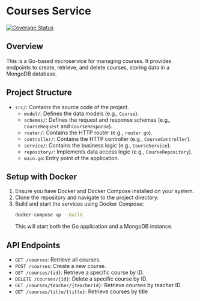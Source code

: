 # Courses Service
[![Coverage Status](https://coveralls.io/repos/github/classconnect-grupo3/courses-service/badge.svg?branch=main)](https://coveralls.io/github/classconnect-grupo3/courses-service?branch=main)
## Overview
This is a Go-based microservice for managing courses. It provides endpoints to create, retrieve, and delete courses, storing data in a MongoDB database.

## Project Structure
- `src/`: Contains the source code of the project.
  - `model/`: Defines the data models (e.g., `Course`).
  - `schemas/`: Defines the request and response schemas (e.g., `CourseRequest` and `CourseResponse`).
  - `router/`: Contains the HTTP router (e.g., `router.go`).
  - `controller/`: Contains the HTTP controller (e.g., `CourseController`).
  - `service/`: Contains the business logic (e.g., `CourseService`).
  - `repository/`: Implements data access logic (e.g., `CourseRepository`).
  - `main.go`: Entry point of the application.

## Setup with Docker
1. Ensure you have Docker and Docker Compose installed on your system.
2. Clone the repository and navigate to the project directory.
3. Build and start the services using Docker Compose:
   ```bash
   docker-compose up --build
   ```
   This will start both the Go application and a MongoDB instance.

## API Endpoints
- `GET /courses`: Retrieve all courses.
- `POST /courses`: Create a new course.
- `GET /courses/{id}`: Retrieve a specific course by ID.
- `DELETE /courses/{id}`: Delete a specific course by ID.
- `GET /courses/teacher/{teacherId}`: Retrieve courses by teacher ID.
- `GET /courses/title/{title}`: Retrieve courses by title
